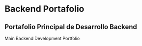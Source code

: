 # Backend Portafolio

Portafolio Principal de Desarrollo Backend
------
Main Backend Development Portfolio


